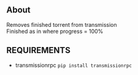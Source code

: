 ## About ##

Removes finished torrent from transmission  
Finished as in where progress = 100%  


## REQUIREMENTS ##

* transmissionrpc `pip install transmissionrpc`
